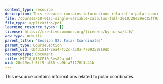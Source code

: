 ```yaml
---
content_type: resource
description: This resource contains informations related to polar coordinates.
file: /courses/18-01sc-single-variable-calculus-fall-2010/28e29ec35ff9af85cb9ba7f176f3c41b_MIT18_01SCF10_Ses82a.pdf
file_type: application/pdf
learning_resource_types: []
license: https://creativecommons.org/licenses/by-nc-sa/4.0/
ocw_type: OCWFile
parent_title: 'Session 82: Polar Coordinates'
parent_type: CourseSection
parent_uid: 6b43151f-2ea4-f32c-ac0a-7709358919db
resourcetype: Document
title: MIT18_01SCF10_Ses82a.pdf
uid: 28e29ec3-5ff9-af85-cb9b-a7f176f3c41b
---
```

This resource contains informations related to polar coordinates.